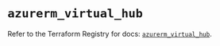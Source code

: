 # `azurerm_virtual_hub`

Refer to the Terraform Registry for docs: [`azurerm_virtual_hub`](https://registry.terraform.io/providers/hashicorp/azurerm/4.38.1/docs/resources/virtual_hub).
